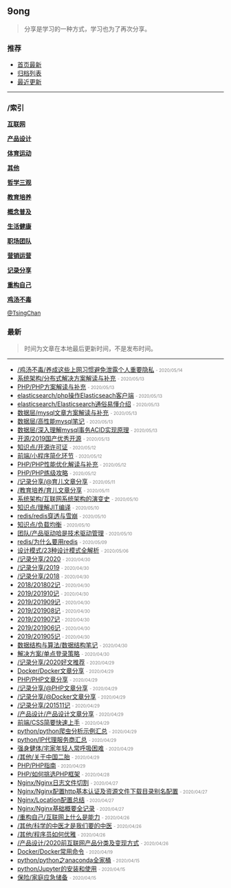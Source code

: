 ## 9ong

> 分享是学习的一种方式，学习也为了再次分享。

### 推荐

- [首页最新](#最新)
- [归档列表](archive.md)
- [最近更新](/latest.md)

----

### /索引


**[互联网](/互联网/)**

**[产品设计](/产品设计/)**

**[体育运动](/体育运动/)**

**[其他](/其他/)**

**[哲学三观](/哲学三观/)**

**[教育培养](/教育培养/)**

**[概念普及](/概念普及/)**

**[生活健康](/生活健康/)**

**[职场团队](/职场团队/)**

**[营销运营](/营销运营/)**

**[记录分享](/记录分享/)**

**[重构自己](/重构自己/)**

**[鸡汤不毒](/鸡汤不毒/)**


<font size=2 color='grey'> [@TsingChan](https://github.com/tsingchan) </font>

### 最新
> 时间为文章在本地最后更新时间，不是发布时间。
----
- [/鸡汤不毒/养成这些上网习惯避免泄露个人重要隐私](/鸡汤不毒/养成这些上网习惯避免泄露个人重要隐私.md)	<font color="grey" size=1> - 2020/05/14</font>
- [系统架构/分布式解决方案解读与补充](/互联网/系统架构/分布式解决方案解读与补充.md)	<font color="grey" size=1> - 2020/05/13</font>
- [PHP/PHP方案解读与补充](/互联网/PHP/PHP方案解读与补充.md)	<font color="grey" size=1> - 2020/05/13</font>
- [elasticsearch/php操作Elasticseach客户端](/互联网/数据层/elasticsearch/php操作Elasticseach客户端.md)	<font color="grey" size=1> - 2020/05/13</font>
- [elasticsearch/Elasticsearch通俗易懂介绍](/互联网/数据层/elasticsearch/Elasticsearch通俗易懂介绍.md)	<font color="grey" size=1> - 2020/05/13</font>
- [数据层/mysql文章方案解读与补充](/互联网/数据层/mysql文章方案解读与补充.md)	<font color="grey" size=1> - 2020/05/13</font>
- [数据层/高性能mysql笔记](/互联网/数据层/高性能mysql笔记.md)	<font color="grey" size=1> - 2020/05/13</font>
- [数据层/深入理解mysql事务ACID实现原理](/互联网/数据层/深入理解mysql事务ACID实现原理.md)	<font color="grey" size=1> - 2020/05/13</font>
- [开源/2019国产优秀开源](/互联网/开源/2019国产优秀开源.md)	<font color="grey" size=1> - 2020/05/13</font>
- [知识点/开源许可证](/互联网/知识点/开源许可证.md)	<font color="grey" size=1> - 2020/05/12</font>
- [前端/小程序简化环节](/互联网/前端/小程序简化环节.md)	<font color="grey" size=1> - 2020/05/12</font>
- [PHP/PHP性能优化解读与补充](/互联网/PHP/PHP性能优化解读与补充.md)	<font color="grey" size=1> - 2020/05/12</font>
- [PHP/PHP练级攻略](/互联网/PHP/PHP练级攻略.md)	<font color="grey" size=1> - 2020/05/12</font>
- [/记录分享/@育儿文章分享](/记录分享/@育儿文章分享.md)	<font color="grey" size=1> - 2020/05/11</font>
- [/教育培养/育儿文章分享](/教育培养/育儿文章分享.md)	<font color="grey" size=1> - 2020/05/11</font>
- [系统架构/互联网系统架构的演变史](/互联网/系统架构/互联网系统架构的演变史.md)	<font color="grey" size=1> - 2020/05/10</font>
- [知识点/理解JIT编译](/互联网/知识点/理解JIT编译.md)	<font color="grey" size=1> - 2020/05/10</font>
- [redis/redis穿透与雪崩](/互联网/数据层/redis/redis穿透与雪崩.md)	<font color="grey" size=1> - 2020/05/10</font>
- [知识点/负载均衡](/互联网/知识点/负载均衡.md)	<font color="grey" size=1> - 2020/05/10</font>
- [团队/产品驱动哈是技术驱动管理](/职场团队/团队/产品驱动哈是技术驱动管理.md)	<font color="grey" size=1> - 2020/05/10</font>
- [redis/为什么要用redis](/互联网/数据层/redis/为什么要用redis.md)	<font color="grey" size=1> - 2020/05/09</font>
- [设计模式/23种设计模式全解析](/互联网/设计模式/23种设计模式全解析.md)	<font color="grey" size=1> - 2020/05/06</font>
- [/记录分享/2020](/记录分享/2020.md)	<font color="grey" size=1> - 2020/04/30</font>
- [/记录分享/2019](/记录分享/2019.md)	<font color="grey" size=1> - 2020/04/30</font>
- [/记录分享/2018](/记录分享/2018.md)	<font color="grey" size=1> - 2020/04/30</font>
- [2018/201802记](/记录分享/2018/201802记.md)	<font color="grey" size=1> - 2020/04/30</font>
- [2019/201910记](/记录分享/2019/201910记.md)	<font color="grey" size=1> - 2020/04/30</font>
- [2019/201909记](/记录分享/2019/201909记.md)	<font color="grey" size=1> - 2020/04/30</font>
- [2019/201908记](/记录分享/2019/201908记.md)	<font color="grey" size=1> - 2020/04/30</font>
- [2019/201907记](/记录分享/2019/201907记.md)	<font color="grey" size=1> - 2020/04/30</font>
- [2019/201906记](/记录分享/2019/201906记.md)	<font color="grey" size=1> - 2020/04/30</font>
- [2019/201905记](/记录分享/2019/201905记.md)	<font color="grey" size=1> - 2020/04/30</font>
- [数据结构与算法/数据结构笔记](/互联网/数据结构与算法/数据结构笔记.md)	<font color="grey" size=1> - 2020/04/30</font>
- [解决方案/单点登录策略](/互联网/解决方案/单点登录策略.md)	<font color="grey" size=1> - 2020/04/30</font>
- [/记录分享/2020好文推荐](/记录分享/2020好文推荐.md)	<font color="grey" size=1> - 2020/04/29</font>
- [Docker/Docker文章分享](/互联网/服务器运维/Docker/Docker文章分享.md)	<font color="grey" size=1> - 2020/04/29</font>
- [PHP/PHP文章分享](/互联网/PHP/PHP文章分享.md)	<font color="grey" size=1> - 2020/04/29</font>
- [/记录分享/@PHP文章分享](/记录分享/@PHP文章分享.md)	<font color="grey" size=1> - 2020/04/29</font>
- [/记录分享/@Docker文章分享](/记录分享/@Docker文章分享.md)	<font color="grey" size=1> - 2020/04/29</font>
- [/记录分享/201511记](/记录分享/201511记.md)	<font color="grey" size=1> - 2020/04/29</font>
- [/产品设计/产品设计文章分享](/产品设计/产品设计文章分享.md)	<font color="grey" size=1> - 2020/04/29</font>
- [前端/CSS简要快速上手](/互联网/前端/CSS简要快速上手.md)	<font color="grey" size=1> - 2020/04/29</font>
- [python/python爬虫分析示例汇总](/互联网/python/python爬虫分析示例汇总.md)	<font color="grey" size=1> - 2020/04/29</font>
- [python/IP代理服务商汇总](/互联网/python/IP代理服务商汇总.md)	<font color="grey" size=1> - 2020/04/29</font>
- [强身健体/宅家年轻人常呼吸困难](/生活健康/强身健体/宅家年轻人常呼吸困难.md)	<font color="grey" size=1> - 2020/04/29</font>
- [/其他/关于中国二胎](/其他/关于中国二胎.md)	<font color="grey" size=1> - 2020/04/29</font>
- [PHP/PHP指南](/互联网/PHP/PHP指南.md)	<font color="grey" size=1> - 2020/04/29</font>
- [PHP/如何挑选PHP框架](/互联网/PHP/如何挑选PHP框架.md)	<font color="grey" size=1> - 2020/04/28</font>
- [Nginx/Nginx日志文件切割](/互联网/服务器运维/Nginx/Nginx日志文件切割.md)	<font color="grey" size=1> - 2020/04/27</font>
- [Nginx/Nginx配置http基本认证及资源文件下载目录别名配置](/互联网/服务器运维/Nginx/Nginx配置http基本认证及资源文件下载目录别名配置.md)	<font color="grey" size=1> - 2020/04/27</font>
- [Nginx/Location配置总结](/互联网/服务器运维/Nginx/Location配置总结.md)	<font color="grey" size=1> - 2020/04/27</font>
- [Nginx/Nginx基础概要全记录](/互联网/服务器运维/Nginx/Nginx基础概要全记录.md)	<font color="grey" size=1> - 2020/04/27</font>
- [/重构自己/互联网上什么是能力](/重构自己/互联网上什么是能力.md)	<font color="grey" size=1> - 2020/04/26</font>
- [/其他/科学的中医才是我们要的中医](/其他/科学的中医才是我们要的中医.md)	<font color="grey" size=1> - 2020/04/26</font>
- [/其他/程序员如何优雅](/其他/程序员如何优雅.md)	<font color="grey" size=1> - 2020/04/26</font>
- [/产品设计/2020前互联网产品分类及变现方式](/产品设计/2020前互联网产品分类及变现方式.md)	<font color="grey" size=1> - 2020/04/26</font>
- [Docker/Docker常用命令](/互联网/服务器运维/Docker/Docker常用命令.md)	<font color="grey" size=1> - 2020/04/19</font>
- [python/python之anaconda全家桶](/互联网/python/python之anaconda全家桶.md)	<font color="grey" size=1> - 2020/04/15</font>
- [python/Jupyter的安装和使用](/互联网/python/Jupyter的安装和使用.md)	<font color="grey" size=1> - 2020/04/15</font>
- [保险/家庭应急储备](/生活健康/保险/家庭应急储备.md)	<font color="grey" size=1> - 2020/04/15</font>
